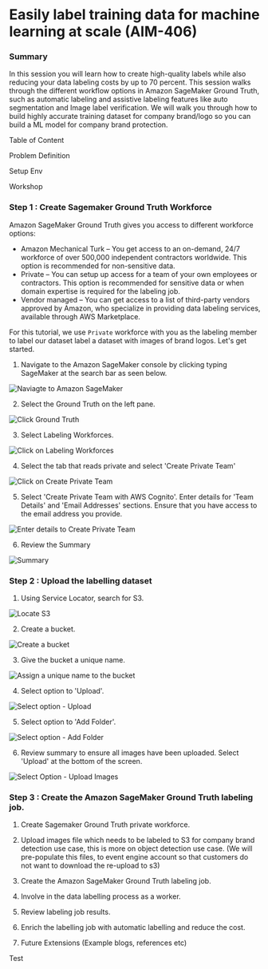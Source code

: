# Easily label training data for machine learning at scale (AIM-406) 
### Summary 
In this session you will learn how to create high-quality labels while also reducing your data labeling costs by up to 70 percent. This session walks through the different workflow options in Amazon SageMaker Ground Truth, such as automatic labeling and assistive labeling features like auto segmentation and Image label verification. We will walk you through how to build highly accurate training dataset for company brand/logo so you can build a ML model for company brand protection.

Table of Content 
<TODO>

Problem Definition
<TODO> 

Setup Env
<TBD EE or awslabs>


Workshop

### Step 1 : Create Sagemaker Ground Truth Workforce

Amazon SageMaker Ground Truth gives you access to different workforce options:
* Amazon Mechanical Turk – You get access to an on-demand, 24/7 workforce of over 500,000 independent contractors worldwide. This option is recommended for non-sensitive data.
* Private – You can setup up access for a team of your own employees or contractors. This option is recommended for sensitive data or when domain expertise is required for the labeling job.
* Vendor managed – You can get access to a list of third-party vendors approved by Amazon, who specialize in providing data labeling services, available through AWS Marketplace.

For this tutorial, we use `Private` workforce with you as the labeling member to label our dataset label a dataset with images of brand logos. Let's get started.

1. Navigate to the Amazon SageMaker console by clicking typing SageMaker at the search bar as seen below. 

![Naviagte to Amazon SageMaker](./images/1_1.png)

2. Select the Ground Truth on the left pane.

![Click Ground Truth](./images/1_2.png)

3. Select Labeling Workforces.

![Click on Labeling Workforces](./images/1_3.png)

4. Select the tab that reads private and select 'Create Private Team'

![Click on Create Private Team](./images/1_4.png)

5. Select 'Create Private Team with AWS Cognito'. Enter details for 'Team Details' and 'Email Addresses' sections. Ensure that you have access to the email address you provide.

![Enter details to Create Private Team](./images/1_5.png)

6. Review the Summary

![Summary](./images/1_6.png)


### Step 2 : Upload the labelling dataset 
1. Using Service Locator, search for S3.

![Locate S3](./images/2_1.png)

2. Create a bucket.

![Create a bucket](images/2_2.png)

3. Give the bucket a unique name.

![Assign a unique name to the bucket](images/2_3.png)

4. Select option to 'Upload'.

![Select option - Upload](images/2_4.png)

5. Select option to 'Add Folder'.

![Select option - Add Folder](images/2_5.png)

6. Review summary to ensure all images have been uploaded. Select 'Upload' at the bottom of the screen.

![Select Option - Upload Images](images/2_6.png)

### Step 3 : Create the Amazon SageMaker Ground Truth labeling job.








1. Create Sagemaker Ground Truth private workforce.
2. Upload images file which needs to be labeled to S3 for company brand detection use case, this is more on object detection use case. (We will pre-populate this files, to event engine account so that customers do not want to download the re-upload to s3)
3. Create the Amazon SageMaker Ground Truth labeling job.


4. Involve in the data labelling process as a worker.
5. Review labeling job results.
6. Enrich the labelling job with automatic labelling and reduce the cost.
7. Future Extensions (Example blogs, references etc)

Test
